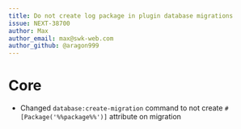 ```yaml
---
title: Do not create log package in plugin database migrations
issue: NEXT-38700
author: Max
author_email: max@swk-web.com
author_github: @aragon999
---
```

# Core
* Changed `database:create-migration` command to not create `#[Package('%%package%%')]` attribute on migration
